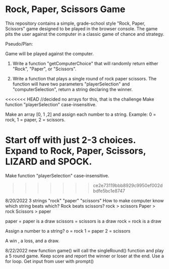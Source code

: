 # Rock, Paper, Scissors Game

This repository contains a simple, grade-school style "Rock, Paper, Scissors" game designed to be played in the browser console. The game pits the user against the computer in a classic game of chance and strategy.

Pseudo/Plan:

Game will be played against the computer.

1. Write a function "getComputerChoice" that will randomly return either "Rock", "Paper", or "Scissors".

2. Write a function that plays a single round of rock paper scissors. The function will have two parameters "playerSelection" and "computerSelection", return a string declaring the winner.

<<<<<<< HEAD //decided no arrays for this, that is the challenge
Make function "playerSelection" case-insensitive.

Make an array [0, 1 ,2] and assign each number to a string. Example: 0 = rock, 1 = paper, 2 = scissors.

# Start off with just 2-3 choices. Expand to Rock, Paper, Scissors, LIZARD and SPOCK.

Make function "playerSelection" case-insensitive.

> > > > > > > ce2e73119bbb8929c9950ef002dbdfe5bc1e8747

8/20/2022
3 strings "rock" "paper" "scissors"
How to make computer know which string beats which?
Rock beats scissors? rock > scissors
Paper > rock
Scissors > paper

paper = paper is a draw
scissors = scissors is a draw
rock = rock is a draw

Assign a number to a string?
o = rock
1 = paper
2 = scissors

A win , a loss, and a draw.

8/22/2022
new function game() will call the singleRound() function and play a 5 round game. Keep score and report the winner or loser at the end. Use a for loop. Get input from user with prompt()
